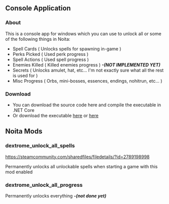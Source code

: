 <h2>Console Application</h2>
<h3>About</h3>
This is a console app for windows which you can use to unlock all or some of the following things in Noita:

* Spell Cards ( Unlocks spells for spawning in-game )
* Perks Picked ( Used perk progress )
* Spell Actions ( Used spell progress )
* Enemies Killed ( Killed enemies progress ) <i><b>-(NOT IMPLEMENTED YET)</b></i>
* Secrets ( Unlocks amulet, hat, etc... I'm not exactly sure what all the rest is used for )
* Misc Progress ( Orbs, mini-bosses, essences, endings, nohitrun, etc... )

<h3>Download</h3>

* You can download the source code here and compile the executable in .NET Core
* Or download the executable <a href="https://drive.google.com/file/d/12DaR5tmVsmzErLR6Lt1bjRrhHWpGjrOt/view?usp=sharing">here</a> or <a href="https://github.com/Dextrome/noita-unlock-progress/blob/master/steamworkshop/dextrome_unlock_progress/Noita-UnlockAllProgress.exe">here</a>


<h2>Noita Mods</h2>
 <h3>dextrome_unlock_all_spells</h3>
 
  https://steamcommunity.com/sharedfiles/filedetails/?id=2789198998
  
  Permanently unlocks all unlockable spells when starting a game with this mod enabled

 <h3>dextrome_unlock_all_progress</h3>
 
 Permanently unlocks everything <i><b>-(not done yet)</b></i>
